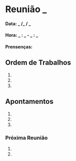 # Reunião _
#### Data: _ /_ / _
#### Hora: _ : _  -  _ : _
#### Prensenças:

## Ordem de Trabalhos
1.
2.
3.


## Apontamentos
1.
2.
3.

### Próxima Reunião
1.
2.